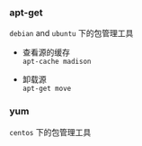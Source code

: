 ### apt-get

`debian` and `ubuntu` 下的包管理工具

* 查看源的缓存  
`apt-cache madison`

* 卸载源  
`apt-get move`

### yum

`centos` 下的包管理工具
